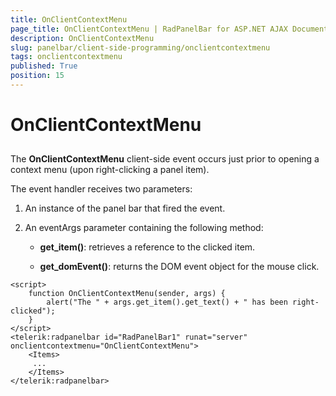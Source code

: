 ```yaml
---
title: OnClientContextMenu
page_title: OnClientContextMenu | RadPanelBar for ASP.NET AJAX Documentation
description: OnClientContextMenu
slug: panelbar/client-side-programming/onclientcontextmenu
tags: onclientcontextmenu
published: True
position: 15
---
```


# OnClientContextMenu



## 

The **OnClientContextMenu** client-side event occurs just prior to opening a context menu (upon right-clicking a panel item).

The event handler receives two parameters:

1. An instance of the panel bar that fired the event.

1. An eventArgs parameter containing the following method:

	* **get_item()**: retrieves a reference to the clicked item.

	* **get_domEvent()**: returns the DOM event object for the mouse click.

````ASPNET
<script>
    function OnClientContextMenu(sender, args) {
        alert("The " + args.get_item().get_text() + " has been right-clicked");
    }
</script>
<telerik:radpanelbar id="RadPanelBar1" runat="server" onclientcontextmenu="OnClientContextMenu">       
	<Items>       
	 ...    
	</Items>
</telerik:radpanelbar>
````


